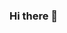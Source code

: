 ### Hi there 👋

<!--
**PrabhanshuAttri/PrabhanshuAttri** is a ✨ _special_ ✨ repository because its `README.md` (this file) appears on your GitHub profile.

Here are some ideas to get you started:

- 🔭 I’m currently working on a remote learning platform called Alive, for NYU Mechanical and Aerospace Department in collaboration with New
York City Fire Department.
- 🌱 I’m currently learning how to cook.
- 👯 I’m looking to collaborate on [BentoML](https://github.com/bentoml/BentoML) - an open-source framework for high-performance ML model serving.
- 🤔 I’m looking for help with building [AhaEvent](https://www.ahaevent.org/),an open-source serverless platform for a curated list of technology events.
- 💬 Ask me about engineering consumer-facing products and open source.
- 📫 How to reach me: [LinkedIn](https://www.prabhanshu.com/linkedin) [Twitter](https://www.prabhanshu.com/twitter)
- 😄 Pronouns: He/Him
-->
